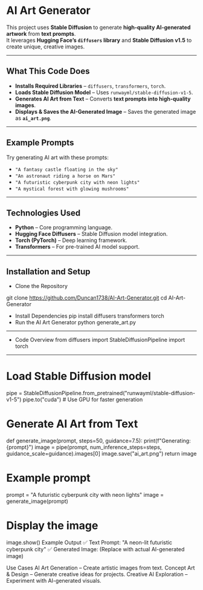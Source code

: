 # AI Art Generator  

This project uses **Stable Diffusion** to generate **high-quality AI-generated artwork** from **text prompts**.  
It leverages **Hugging Face’s `diffusers` library** and **Stable Diffusion v1.5** to create unique, creative images.

---

##  What This Code Does
- **Installs Required Libraries** – `diffusers`, `transformers`, `torch`.  
- **Loads Stable Diffusion Model** – Uses `runwayml/stable-diffusion-v1-5`.  
- **Generates AI Art from Text** – Converts **text prompts into high-quality images**.  
- **Displays & Saves the AI-Generated Image** – Saves the generated image as **`ai_art.png`**.  

---

## Example Prompts
Try generating AI art with these prompts:
-  `"A fantasy castle floating in the sky"`
-  `"An astronaut riding a horse on Mars"`
-  `"A futuristic cyberpunk city with neon lights"`
-  `"A mystical forest with glowing mushrooms"`

---

##  Technologies Used
- **Python** – Core programming language.
- **Hugging Face Diffusers** – Stable Diffusion model integration.
- **Torch (PyTorch)** – Deep learning framework.
- **Transformers** – For pre-trained AI model support.

---

##  Installation and Setup

 - Clone the Repository

git clone https://github.com/Duncan1738/AI-Art-Generator.git
cd AI-Art-Generator

- Install Dependencies
pip install diffusers transformers torch
- Run the AI Art Generator
python generate_art.py
---
- Code Overview
from diffusers import StableDiffusionPipeline
import torch
---
# Load Stable Diffusion model
pipe = StableDiffusionPipeline.from_pretrained("runwayml/stable-diffusion-v1-5")
pipe.to("cuda")  # Use GPU for faster generation

# Generate AI Art from Text
def generate_image(prompt, steps=50, guidance=7.5):
    print(f"Generating: {prompt}")
    image = pipe(prompt, num_inference_steps=steps, guidance_scale=guidance).images[0]
    image.save("ai_art.png")
    return image

# Example prompt
prompt = "A futuristic cyberpunk city with neon lights"
image = generate_image(prompt)

# Display the image
image.show()
 Example Output
✅ Text Prompt: "A neon-lit futuristic cyberpunk city"
✅ Generated Image: (Replace with actual AI-generated image)

 Use Cases
AI Art Generation – Create artistic images from text.
 Concept Art & Design – Generate creative ideas for projects.
Creative AI Exploration – Experiment with AI-generated visuals.
